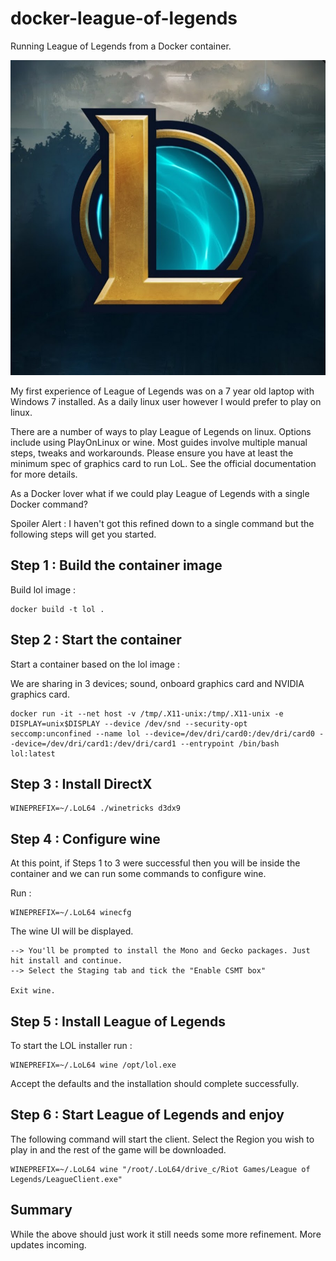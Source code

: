 # docker-league-of-legends

Running League of Legends from a Docker container.

![lol](img/lol.jpg)

My first experience of League of Legends was on a 7 year old laptop with Windows 7 installed. As a daily linux user however I would prefer to play on linux.

There are a number of ways to play League of Legends on linux.  Options include using PlayOnLinux or wine.  Most guides involve multiple manual steps, tweaks and workarounds. Please ensure you have at least the minimum spec of graphics card to run LoL. See the official documentation for more details.

As a Docker lover what if we could play League of Legends with a single Docker command?

Spoiler Alert : I haven't got this refined down to a single command but the following steps will get you started.


## Step 1 : Build the container image

Build lol image :
```
docker build -t lol .
``` 

## Step 2 : Start the container

Start a container based on the lol image : 

We are sharing in 3 devices; sound, onboard graphics card and NVIDIA graphics card.

```
docker run -it --net host -v /tmp/.X11-unix:/tmp/.X11-unix -e DISPLAY=unix$DISPLAY --device /dev/snd --security-opt seccomp:unconfined --name lol --device=/dev/dri/card0:/dev/dri/card0 --device=/dev/dri/card1:/dev/dri/card1 --entrypoint /bin/bash lol:latest
```

## Step 3 : Install DirectX
```
WINEPREFIX=~/.LoL64 ./winetricks d3dx9
```

## Step 4 : Configure wine

At this point, if Steps 1 to 3 were successful then you will be inside the container and we can run some commands to configure wine.

Run :
```
WINEPREFIX=~/.LoL64 winecfg
```

The wine UI will be displayed. 
```
--> You'll be prompted to install the Mono and Gecko packages. Just hit install and continue.  
--> Select the Staging tab and tick the "Enable CSMT box"

Exit wine.
```

## Step 5 : Install League of Legends

To start the LOL installer run :
```
WINEPREFIX=~/.LoL64 wine /opt/lol.exe
```
Accept the defaults and the installation should complete successfully.

## Step 6 : Start League of Legends and enjoy

The following command will start the client. Select the Region you wish to play in and the rest of the game will be downloaded.

```
WINEPREFIX=~/.LoL64 wine "/root/.LoL64/drive_c/Riot Games/League of Legends/LeagueClient.exe"
```

## Summary

While the above should just work it still needs some more refinement. More updates incoming.
